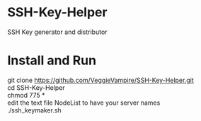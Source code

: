 # SSH-Key-Helper<br>
SSH Key generator and distributor <br>

# Install and Run<br>
git clone https://github.com/VeggieVampire/SSH-Key-Helper.git<br>
cd SSH-Key-Helper<br>
chmod 775 *<br>
edit the text file NodeList to have your server names<br>
./ssh_keymaker.sh<br>
